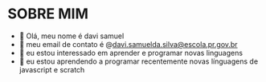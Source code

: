 # SOBRE MIM
- 👋 Olá, meu nome é davi samuel
- &#129312; meu email de contato é @davi.samuelda.silva@escola.pr.gov.br
- 👀 eu estou interessado em aprender e programar novas linguagens
- 🌱 eu estou aprendendo a programar recentemente novas línguagens de javascript e scratch
